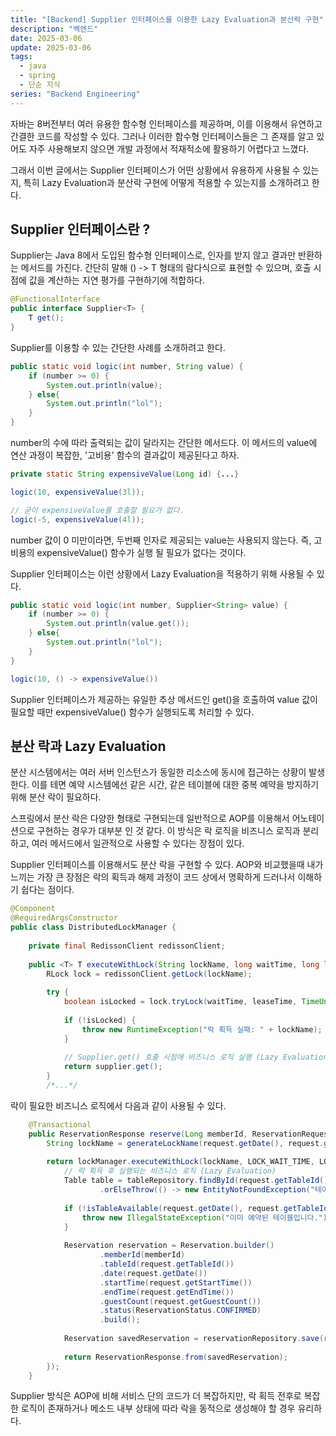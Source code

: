 ```yaml
---
title: "[Backend] Supplier 인터페이스를 이용한 Lazy Evaluation과 분산락 구현"
description: "벡엔드"
date: 2025-03-06
update: 2025-03-06
tags:
  - java
  - spring
  - 단순 지식
series: "Backend Engineering"
---
```


자바는 8버전부터 여러 유용한 함수형 인터페이스를 제공하며, 이를 이용해서 유연하고 간결한 코드를 작성할 수 있다. 그러나 이러한 함수형 인터페이스들은 그 존재를 알고 있어도 자주 사용해보지 않으면 개발 과정에서 적재적소에 활용하기 어렵다고 느꼈다. 

그래서 이번 글에서는 Supplier 인터페이스가 어떤 상황에서 유용하게 사용될 수 있는지, 특히 Lazy Evaluation과 분산락 구현에 어떻게 적용할 수 있는지를 소개하려고 한다.

## Supplier 인터페이스란 ?
Supplier는 Java 8에서 도입된 함수형 인터페이스로, 인자를 받지 않고 결과만 반환하는 메서드를 가진다. 간단히 말해 () -> T 형태의 람다식으로 표현할 수 있으며, 호출 시점에 값을 계산하는 지연 평가를 구현하기에 적합하다.

```java
@FunctionalInterface
public interface Supplier<T> {
    T get();
}
```

Supplier를 이용할 수 있는 간단한 사례를 소개하려고 한다.

```java
public static void logic(int number, String value) {
	if (number >= 0) {
		System.out.println(value);
	} else{
		System.out.println("lol");
	}
}
```

number의 수에 따라 출력되는 값이 달라지는 간단한 메서드다. 이 메서드의 value에 연산 과정이 복잡한, '고비용' 함수의 결과값이 제공된다고 하자.

```java
private static String expensiveValue(Long id) {...}

logic(10, expensiveValue(3l));

// 굳이 expensiveValue를 호출할 필요가 없다.
logic(-5, expensiveValue(4l));
```

number 값이 0 미만이라면, 두번째 인자로 제공되는 value는 사용되지 않는다. 즉, 고비용의 expensiveValue() 함수가 실행 될 필요가 없다는 것이다.

Supplier 인터페이스는 이런 상황에서 Lazy Evaluation을 적용하기 위해 사용될 수 있다.

```java
public static void logic(int number, Supplier<String> value) {
	if (number >= 0) {
		System.out.println(value.get());
	} else{
		System.out.println("lol");
	}
}

logic(10, () -> expensiveValue())
```

Supplier 인터페이스가 제공하는 유일한 추상 메서드인 get()을 호출하여 value 값이 필요할 때만 expensiveValue() 함수가 실행되도록 처리할 수 있다.

## 분산 락과 Lazy Evaluation
분산 시스템에서는 여러 서버 인스턴스가 동일한 리소스에 동시에 접근하는 상황이 발생한다. 이를 테면 예약 시스템에선 같은 시간, 같은 테이블에 대한 중복 예약을 방지하기 위해 분산 락이 필요하다.

스프링에서 분산 락은 다양한 형태로 구현되는데 일반적으로 AOP를 이용해서 어노테이션으로 구현하는 경우가 대부분 인 것 같다. 이 방식은 락 로직을 비즈니스 로직과 분리하고, 여러 메서드에서 일관적으로 사용할 수 있다는 장점이 있다.

Supplier 인터페이스를 이용해서도 분산 락을 구현할 수 있다. AOP와 비교했을때 내가 느끼는 가장 큰 장점은 락의 획득과 해제 과정이 코드 상에서 명확하게 드러나서 이해하기 쉽다는 점이다. 

```java
@Component
@RequiredArgsConstructor
public class DistributedLockManager {
    
    private final RedissonClient redissonClient;
    
    public <T> T executeWithLock(String lockName, long waitTime, long leaseTime, Supplier<T> supplier) {
        RLock lock = redissonClient.getLock(lockName);
        
        try {
            boolean isLocked = lock.tryLock(waitTime, leaseTime, TimeUnit.SECONDS);
            
            if (!isLocked) {
                throw new RuntimeException("락 획득 실패: " + lockName);
            }
            
            // Supplier.get() 호출 시점에 비즈니스 로직 실행 (Lazy Evaluation)
            return supplier.get();
        }
        /*...*/
```

락이 필요한 비즈니스 로직에서 다음과 같이 사용될 수 있다.

```java
    @Transactional
    public ReservationResponse reserve(Long memberId, ReservationRequest request) {
        String lockName = generateLockName(request.getDate(), request.getTableId());
        
        return lockManager.executeWithLock(lockName, LOCK_WAIT_TIME, LOCK_LEASE_TIME, () -> {
            // 락 획득 후 실행되는 비즈니스 로직 (Lazy Evaluation)
            Table table = tableRepository.findById(request.getTableId())
                    .orElseThrow(() -> new EntityNotFoundException("테이블을 찾을 수 없습니다."));
            
            if (!isTableAvailable(request.getDate(), request.getTableId())) {
                throw new IllegalStateException("이미 예약된 테이블입니다.");
            }
            
            Reservation reservation = Reservation.builder()
                    .memberId(memberId)
                    .tableId(request.getTableId())
                    .date(request.getDate())
                    .startTime(request.getStartTime())
                    .endTime(request.getEndTime())
                    .guestCount(request.getGuestCount())
                    .status(ReservationStatus.CONFIRMED)
                    .build();
            
            Reservation savedReservation = reservationRepository.save(reservation);
            
            return ReservationResponse.from(savedReservation);
        });
    }
```

Supplier 방식은 AOP에 비해 서비스 단의 코드가 더 복잡하지만, 락 획득 전후로 복잡한 로직이 존재하거나 메소드 내부 상태에 따라 락을 동적으로 생성해야 할 경우 유리하다.
